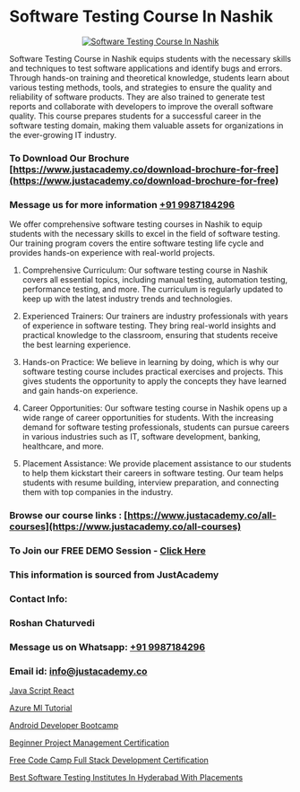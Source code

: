 # Software Testing Course In Nashik

<p align="center">
  <a href="https://justacademy.co/program-detail/software-testing">
    <img src="https://justacademy.co/storage2/program_images/1704700438.webp" alt="Software Testing Course In Nashik">
  </a>
</p>


Software Testing Course in Nashik equips students with the necessary skills and techniques to test software applications and identify bugs and errors. Through hands-on training and theoretical knowledge, students learn about various testing methods, tools, and strategies to ensure the quality and reliability of software products. They are also trained to generate test reports and collaborate with developers to improve the overall software quality. This course prepares students for a successful career in the software testing domain, making them valuable assets for organizations in the ever-growing IT industry.
### To Download Our Brochure [https://www.justacademy.co/download-brochure-for-free](https://www.justacademy.co/download-brochure-for-free)
### Message us for more information [+91 9987184296](https://api.whatsapp.com/send?phone=919987184296)
We offer comprehensive software testing courses in Nashik to equip students with the necessary skills to excel in the field of software testing. Our training program covers the entire software testing life cycle and provides hands-on experience with real-world projects.

1) Comprehensive Curriculum: Our software testing course in Nashik covers all essential topics, including manual testing, automation testing, performance testing, and more. The curriculum is regularly updated to keep up with the latest industry trends and technologies.

2) Experienced Trainers: Our trainers are industry professionals with years of experience in software testing. They bring real-world insights and practical knowledge to the classroom, ensuring that students receive the best learning experience.

3) Hands-on Practice: We believe in learning by doing, which is why our software testing course includes practical exercises and projects. This gives students the opportunity to apply the concepts they have learned and gain hands-on experience.

4) Career Opportunities: Our software testing course in Nashik opens up a wide range of career opportunities for students. With the increasing demand for software testing professionals, students can pursue careers in various industries such as IT, software development, banking, healthcare, and more.

5) Placement Assistance: We provide placement assistance to our students to help them kickstart their careers in software testing. Our team helps students with resume building, interview preparation, and connecting them with top companies in the industry.

### Browse our course links : [https://www.justacademy.co/all-courses](https://www.justacademy.co/all-courses) 
### To Join our FREE DEMO Session - [Click Here](https://www.justacademy.co/register-for-course-demo)


### This information is sourced from JustAcademy
### Contact Info:
### Roshan Chaturvedi
### Message us on Whatsapp: [+91 9987184296](https://api.whatsapp.com/send?phone=919987184296)
### Email id: [info@justacademy.co](mailto:info@justacademy.co)
                
[Java Script React](https://www.linkedin.com/pulse/java-script-react-justacademy-kolkata-48mje?trackingId=UA4FIwb4IwyZhzgdR6nPmw%3D%3D&lipi=urn%3Ali%3Apage%3Ad_flagship3_company_admin%3B57ggr4WVTUuBeEA%2FxPy55A%3D%3D)

[Azure Ml Tutorial](https://www.linkedin.com/pulse/azure-ml-tutorial-justacademy-mumbai-kokjc?trackingId=qiHt8gxLSC3FIZS7XPSgaw%3D%3D&lipi=urn%3Ali%3Apage%3Ad_flagship3_showcase_admin%3Bwznj2UNcTieGGkSiw6VF5Q%3D%3D)

[Android Developer Bootcamp](https://medium.com/@pzade254/android-developer-bootcamp-bed81d50a340)

[Beginner Project Management Certification](https://medium.com/@ranemanish460/beginner-project-management-certification-cd417354874d)

[Free Code Camp Full Stack Development Certification](https://justacademyin.github.io/Articles/Free-Code-Camp-Full-Stack-Development-Certification)

[Best Software Testing Institutes In Hyderabad With Placements](https://justacademyin.github.io/Articles/Best-Software-Testing-Institutes-In-Hyderabad-With-Placements)

